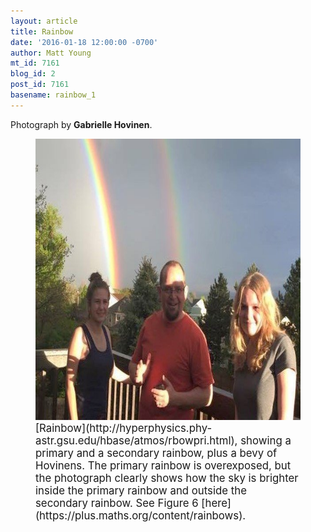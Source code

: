 ```yaml
---
layout: article
title: Rainbow
date: '2016-01-18 12:00:00 -0700'
author: Matt Young
mt_id: 7161
blog_id: 2
post_id: 7161
basename: rainbow_1
---
```

Photograph by **Gabrielle Hovinen**.

<figure>
<img src="/uploads/2015/Gabrielle_Rainbow_600.jpg" alt="Gabrielle_Rainbow_600.jpg" width="600" height="450" />
<figcaption markdown="span">
<big>[Rainbow](http://hyperphysics.phy-astr.gsu.edu/hbase/atmos/rbowpri.html), showing a primary and a secondary rainbow, plus a bevy of Hovinens. The primary rainbow is overexposed, but the photograph clearly shows how the sky is brighter inside the primary rainbow and outside the secondary rainbow. See Figure 6 [here](https://plus.maths.org/content/rainbows).</big>

</figcaption>
</figure>
